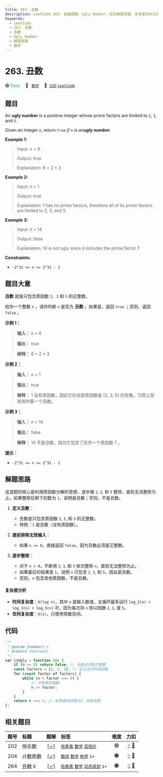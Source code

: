```yaml
---
title: 263. 丑数
description: LeetCode 263. 丑数题解，Ugly Number，包含解题思路、复杂度分析以及完整的 JavaScript 代码实现。
keywords:
  - LeetCode
  - 263. 丑数
  - 丑数
  - Ugly Number
  - 解题思路
  - 数学
---
```


# 263. 丑数

🟢 <font color=#15bd66>Easy</font>&emsp; 🔖&ensp; [`数学`](/tag/math.md)&emsp; 🔗&ensp;[`力扣`](https://leetcode.cn/problems/ugly-number) [`LeetCode`](https://leetcode.com/problems/ugly-number)

## 题目

An **ugly number** is a positive integer whose prime factors are limited to
`2`, `3`, and `5`.

Given an integer `n`, return `true` _if_ `n` _is an**ugly number**_.

**Example 1:**

> Input: n = 6
>
> Output: true
>
> Explanation: 6 = 2 × 3

**Example 2:**

> Input: n = 1
>
> Output: true
>
> Explanation: 1 has no prime factors, therefore all of its prime factors are limited to 2, 3, and 5.

**Example 3:**

> Input: n = 14
>
> Output: false
>
> Explanation: 14 is not ugly since it includes the prime factor 7.

**Constraints:**

- `-2^31 <= n <= 2^31 - 1`

## 题目大意

**丑数** 就是只包含质因数 `2`、`3` 和 `5` 的正整数。

给你一个整数 `n` ，请你判断 `n` 是否为 **丑数** 。如果是，返回 `true` ；否则，返回 `false` 。

**示例 1：**

> **输入：** n = 6
>
> **输出：** true
>
> **解释：** 6 = 2 × 3

**示例 2：**

> **输入：** n = 1
>
> **输出：** true
>
> **解释：** 1 没有质因数，因此它的全部质因数是 {2, 3, 5} 的空集。习惯上将其视作第一个丑数。

**示例 3：**

> **输入：** n = 14
>
> **输出：** false
>
> **解释：** 14 不是丑数，因为它包含了另外一个质因数 7 。

**提示：**

- `-2^31 <= n <= 2^31 - 1`

## 解题思路

这道题的核心是利用质因数分解的思想，逐步被 `2`, `3`, 和 `5` 整除，直到无法整除为止。如果整除后剩下的数为 `1`，说明是丑数；否则，不是丑数。

1. **定义丑数**：

   - 丑数是只包含质因数 `2`, `3`, 和 `5` 的正整数。
   - 特例：`1` 是丑数（没有质因数）。

2. **提前排除无效输入**：

   - 如果 `n <= 0`，直接返回 `false`，因为丑数必须是正整数。

3. **逐步整除**：
   - 对于 `n > 0`，不断用 `2`, `3`, 和 `5` 依次整除 `n`，直到无法整除为止。
   - 如果最后的结果是 `1`，说明 `n` 只包含 `2`, `3`, 和 `5`，因此是丑数。
   - 否则，`n` 包含其他质因数，不是丑数。

#### 复杂度分析

- **时间复杂度**：`O(log n)`，其中 `n` 是输入数值，主循环最多运行 `log_2(n) + log_3(n) + log_5(n)` 次，因为每次将 `n` 除以因数 `2`, `3`, 或 `5`。
- **空间复杂度**：`O(1)`，只使用常数空间。

## 代码

```javascript
/**
 * @param {number} n
 * @return {boolean}
 */
var isUgly = function (n) {
	if (n <= 0) return false; // 丑数必须是正整数
	const factors = [2, 3, 5]; // 定义允许的质因数
	for (const factor of factors) {
		while (n % factor === 0) {
			// 不断整除因数
			n /= factor;
		}
	}
	return n === 1; // 如果最终结果为1，则是丑数
};
```

## 相关题目

<!-- prettier-ignore -->
| 题号 | 标题 | 题解 | 标签 | 难度 | 力扣 |
| :------: | :------ | :------: | :------ | :------: | :------: |
| 202 | 快乐数 | [[✓]](/problem/0202.md) |  [`哈希表`](/tag/hash-table.md) [`数学`](/tag/math.md) [`双指针`](/tag/two-pointers.md) | 🟢 | [🀄️](https://leetcode.cn/problems/happy-number) [🔗](https://leetcode.com/problems/happy-number) |
| 204 | 计数质数 | [[✓]](/problem/0204.md) |  [`数组`](/tag/array.md) [`数学`](/tag/math.md) [`枚举`](/tag/enumeration.md) `1+` | 🟠 | [🀄️](https://leetcode.cn/problems/count-primes) [🔗](https://leetcode.com/problems/count-primes) |
| 264 | 丑数 II | [[✓]](/problem/0264.md) |  [`哈希表`](/tag/hash-table.md) [`数学`](/tag/math.md) [`动态规划`](/tag/dynamic-programming.md) `1+` | 🟠 | [🀄️](https://leetcode.cn/problems/ugly-number-ii) [🔗](https://leetcode.com/problems/ugly-number-ii) |